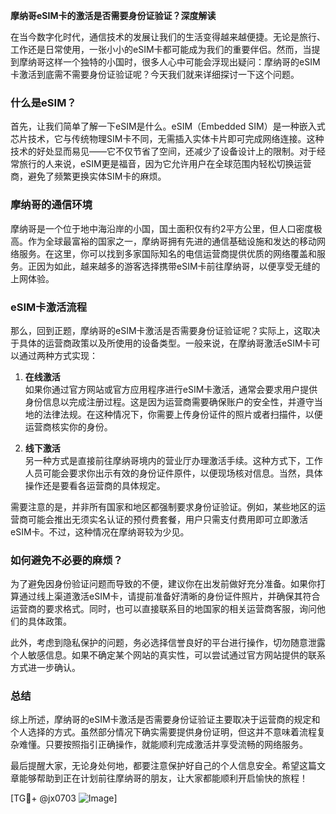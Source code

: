 **摩纳哥eSIM卡的激活是否需要身份证验证？深度解读**

在当今数字化时代，通信技术的发展让我们的生活变得越来越便捷。无论是旅行、工作还是日常使用，一张小小的eSIM卡都可能成为我们的重要伴侣。然而，当提到摩纳哥这样一个独特的小国时，很多人心中可能会浮现出疑问：摩纳哥的eSIM卡激活到底需不需要身份证验证呢？今天我们就来详细探讨一下这个问题。

### 什么是eSIM？

首先，让我们简单了解一下eSIM是什么。eSIM（Embedded SIM）是一种嵌入式芯片技术，它与传统物理SIM卡不同，无需插入实体卡片即可完成网络连接。这种技术的好处显而易见——它不仅节省了空间，还减少了设备设计上的限制。对于经常旅行的人来说，eSIM更是福音，因为它允许用户在全球范围内轻松切换运营商，避免了频繁更换实体SIM卡的麻烦。

### 摩纳哥的通信环境

摩纳哥是一个位于地中海沿岸的小国，国土面积仅有约2平方公里，但人口密度极高。作为全球最富裕的国家之一，摩纳哥拥有先进的通信基础设施和发达的移动网络服务。在这里，你可以找到多家国际知名的电信运营商提供优质的网络覆盖和服务。正因为如此，越来越多的游客选择携带eSIM卡前往摩纳哥，以便享受无缝的上网体验。

### eSIM卡激活流程

那么，回到正题，摩纳哥的eSIM卡激活是否需要身份证验证呢？实际上，这取决于具体的运营商政策以及所使用的设备类型。一般来说，在摩纳哥激活eSIM卡可以通过两种方式实现：

1. **在线激活**  
   如果你通过官方网站或官方应用程序进行eSIM卡激活，通常会要求用户提供身份信息以完成注册过程。这是因为运营商需要确保账户的安全性，并遵守当地的法律法规。在这种情况下，你需要上传身份证件的照片或者扫描件，以便运营商核实你的身份。

2. **线下激活**  
   另一种方式是直接前往摩纳哥境内的营业厅办理激活手续。这种方式下，工作人员可能会要求你出示有效的身份证件原件，以便现场核对信息。当然，具体操作还是要看各运营商的具体规定。

需要注意的是，并非所有国家和地区都强制要求身份证验证。例如，某些地区的运营商可能会推出无须实名认证的预付费套餐，用户只需支付费用即可立即激活eSIM卡。不过，这种情况在摩纳哥较为少见。

### 如何避免不必要的麻烦？

为了避免因身份验证问题而导致的不便，建议你在出发前做好充分准备。如果你打算通过线上渠道激活eSIM卡，请提前准备好清晰的身份证件照片，并确保其符合运营商的要求格式。同时，也可以直接联系目的地国家的相关运营商客服，询问他们的具体政策。

此外，考虑到隐私保护的问题，务必选择信誉良好的平台进行操作，切勿随意泄露个人敏感信息。如果不确定某个网站的真实性，可以尝试通过官方网站提供的联系方式进一步确认。

### 总结

综上所述，摩纳哥的eSIM卡激活是否需要身份证验证主要取决于运营商的规定和个人选择的方式。虽然部分情况下确实需要提供身份证明，但这并不意味着流程复杂难懂。只要按照指引正确操作，就能顺利完成激活并享受流畅的网络服务。

最后提醒大家，无论身处何地，都要注意保护好自己的个人信息安全。希望这篇文章能够帮助到正在计划前往摩纳哥的朋友，让大家都能顺利开启愉快的旅程！

[TG💪+ @jx0703 ![Image](https://github.com/user-attachments/assets/dbca1d08-cadb-493c-b0ec-ad6f7a83f270)]